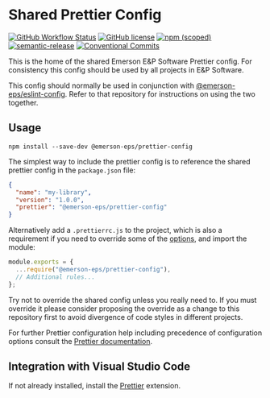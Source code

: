 # Shared Prettier Config

[![GitHub Workflow Status](https://img.shields.io/github/workflow/status/emerson-eps/prettier-config/Node.js%20CI)](https://github.com/emerson-eps/prettier-config/actions)
[![GitHub license](https://img.shields.io/badge/license-MIT-blue.svg)](https://github.com/emerson-eps/prettier-config/blob/master/LICENSE)
[![npm (scoped)](https://img.shields.io/npm/v/@emerson-eps/prettier-config)](https://www.npmjs.com/package/@emerson-eps/prettier-config)
[![semantic-release](https://img.shields.io/badge/%20%20%F0%9F%93%A6%F0%9F%9A%80-semantic--release-e10079.svg)](https://github.com/semantic-release/semantic-release)
[![Conventional Commits](https://img.shields.io/badge/Conventional%20Commits-1.0.0-yellow.svg)](https://conventionalcommits.org)

This is the home of the shared Emerson E&P Software Prettier config. For consistency this config should be used by all projects in E&P Software.

This config should normally be used in conjunction with [@emerson-eps/eslint-config](https://github.com/emerson-eps/eslint-config). Refer to that repository for instructions on using the two together.

## Usage

```
npm install --save-dev @emerson-eps/prettier-config
```

The simplest way to include the prettier config is to reference the shared prettier config in the `package.json` file:

```json
{
  "name": "my-library",
  "version": "1.0.0",
  "prettier": "@emerson-eps/prettier-config"
}
```

Alternatively add a `.prettierrc.js` to the project, which is also a requirement if you need to override some of the [options](https://prettier.io/docs/en/options.html), and import the module:

```js
module.exports = {
  ...require("@emerson-eps/prettier-config"),
  // Additional rules...
};
```

Try not to override the shared config unless you really need to. If you must override it please consider proposing the override as a change to this repository first to avoid divergence of code styles in different projects.

For further Prettier configuration help including precedence of configuration options consult the [Prettier documentation](https://prettier.io/docs/en/configuration.html).

## Integration with Visual Studio Code

If not already installed, install the [Prettier](https://marketplace.visualstudio.com/items?itemName=esbenp.prettier-vscode) extension.
